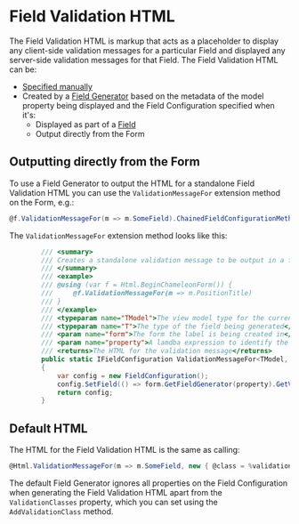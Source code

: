 Field Validation HTML
=====================

The Field Validation HTML is markup that acts as a placeholder to display any client-side validation messages for a particular Field and displayed any server-side validation messages for that Field. The Field Validation HTML can be:

* [Specified manually](field#manually-specify-html)
* Created by a [Field Generator](./#field-types) based on the metadata of the model property being displayed and the Field Configuration specified when it's:
    * Displayed as part of a [Field](field)
    * Output directly from the Form

Outputting directly from the Form
---------------------------------

To use a Field Generator to output the HTML for a standalone Field Validation HTML you can use the `ValidationMessageFor` extension method on the Form, e.g.:

```c#
@f.ValidationMessageFor(m => m.SomeField).ChainedFieldConfigurationMethodsHereAreIgnored()
```

The `ValidationMessageFor` extension method looks like this:

```c#
        /// <summary>
        /// Creates a standalone validation message to be output in a form for a field.
        /// </summary>
        /// <example>
        /// @using (var f = Html.BeginChameleonForm()) {
        ///     @f.ValidationMessageFor(m => m.PositionTitle)
        /// }
        /// </example>
        /// <typeparam name="TModel">The view model type for the current view</typeparam>
        /// <typeparam name="T">The type of the field being generated</typeparam>
        /// <param name="form">The form the label is being created in</param>
        /// <param name="property">A lamdba expression to identify the field to render the validation message for</param>
        /// <returns>The HTML for the validation message</returns>
        public static IFieldConfiguration ValidationMessageFor<TModel, T>(this IForm<TModel> form, Expression<Func<TModel, T>> property)
        {
            var config = new FieldConfiguration();
            config.SetField(() => form.GetFieldGenerator(property).GetValidationHtml(config));
            return config;
        }
```

Default HTML
------------

The HTML for the Field Validation HTML is the same as calling:

```c#
@Html.ValidationMessageFor(m => m.SomeField, new { @class = %validationClasses% })
```

The default Field Generator ignores all properties on the Field Configuration when generating the Field Validation HTML apart from the `ValidationClasses` property, which you can set using the `AddValidationClass` method.